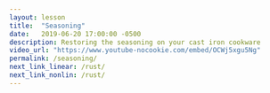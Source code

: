 ```yaml
---
layout: lesson
title:  "Seasoning"
date:   2019-06-20 17:00:00 -0500
description: Restoring the seasoning on your cast iron cookware
video_url: "https://www.youtube-nocookie.com/embed/OCWj5xgu5Ng"
permalink: /seasoning/
next_link_linear: /rust/
next_link_nonlin: /rust/
---
```

